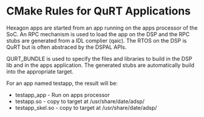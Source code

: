 # CMake Rules for QuRT Applications

Hexagon apps are started from an app running on the apps processor 
of the SoC. An RPC mechanism is used to load the app on the DSP and
the RPC stubs are generated from a IDL complier (qaic). The RTOS on
the DSP is QuRT but is often abstraced by the DSPAL APIs.

QURT_BUNDLE is used to specify the files and libraries to build
in the DSP lib and in the apps application. The generated stubs are
automatically build into the appropriate target.

For an app named testapp, the result will be:
- testapp_app     - Run on apps processor
- testapp.so      - copy to target at /usr/share/date/adsp/
- testapp_skel.so - copy to target at /usr/share/date/adsp/

